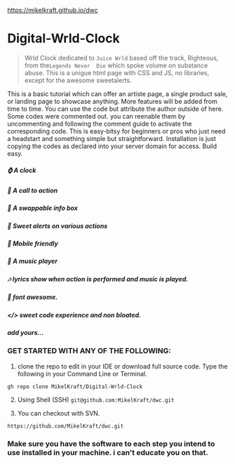 https://mikelkraft.github.io/dwc

# Digital-Wrld-Clock
> Wrld Clock dedicated to ```Juice Wrld``` based off the track, Righteous, from the```Legends Never  Die``` which spoke volume on substance abuse.
This is a unigue html page with CSS and JS, no libraries, except for the awesome sweetalerts.

This is a basic tutorial which can offer an artiste page, a single product sale, or landing page to showcase anything.
More features will be added from time to time.
You can use the code but attribute the author outside of here.
Some codes were commented out. you can reenable them by uncommenting and following the comment guide to activate the corresponding code.
This is easy-bitsy for beginners or pros who just need a headstart and something simple but straightforward.
Installation is just copying the codes as declared into your server domain for access.
Build easy. 
##### ⌚ A clock 
##### 🔘 A call to action 
##### 🧾 A swappable info box 
##### 🧁 Sweet alerts on various actions 
##### 📲 Mobile friendly 
##### 🎵 A music player 
##### 🎶 lyrics show when action is performed and music is played.
##### 🚪 font awesome.
##### </> sweet code experience and non bloated. 
##### add yours...

### GET STARTED WITH ANY OF THE FOLLOWING:
1. clone the repo to edit in your IDE or download full source code. Type the following in your Command Line or Terminal.

```gh repo clone MikelKraft/Digital-Wrld-Clock```

2. Using Shell (SSH)
````git@github.com:MikelKraft/dwc.git````

3. You can checkout with SVN.

````https://github.com/MikelKraft/dwc.git````

### Make sure you have the software to each step you intend to use installed in your machine. i can't educate you on that.
